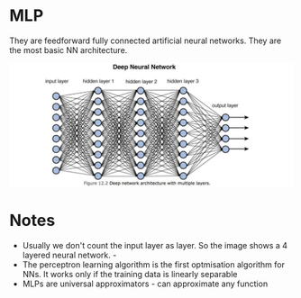 # MLP
They are feedforward fully connected artificial neural networks. 
They are the most basic NN architecture.

![Alt text](image-5.png)

# Notes
- Usually we don't count the input layer as layer. So the image shows a 4 layered neural network. -
- The perceptron learning algorithm is the first optmisation algorithm for NNs. It works only if the training data is linearly separable
- MLPs are universal approximators - can approximate any function